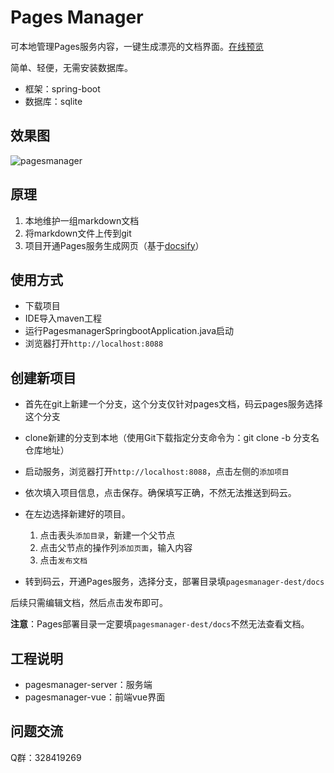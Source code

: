 # Pages Manager

可本地管理Pages服务内容，一键生成漂亮的文档界面。[在线预览](https://durcframework.gitee.io/pages-doc)

简单、轻便，无需安装数据库。

- 框架：spring-boot
- 数据库：sqlite

## 效果图

![pagesmanager](https://images.gitee.com/uploads/images/2019/0130/161244_13fc59f8_332975.png "pagesmanager.png")

## 原理

1. 本地维护一组markdown文档
2. 将markdown文件上传到git
3. 项目开通Pages服务生成网页（基于[docsify](https://docsify.js.org/)）

## 使用方式

- 下载项目
- IDE导入maven工程
- 运行PagesmanagerSpringbootApplication.java启动
- 浏览器打开`http://localhost:8088`

## 创建新项目

- 首先在git上新建一个分支，这个分支仅针对pages文档，码云pages服务选择这个分支
- clone新建的分支到本地（使用Git下载指定分支命令为：git clone -b 分支名仓库地址）
- 启动服务，浏览器打开`http://localhost:8088`，点击左侧的`添加项目`
- 依次填入项目信息，点击保存。确保填写正确，不然无法推送到码云。
- 在左边选择新建好的项目。

    1. 点击表头`添加目录`，新建一个父节点
    2. 点击父节点的操作列`添加页面`，输入内容
    3. 点击`发布文档`
    
- 转到码云，开通Pages服务，选择分支，部署目录填`pagesmanager-dest/docs`

后续只需编辑文档，然后点击发布即可。

**注意**：Pages部署目录一定要填`pagesmanager-dest/docs`不然无法查看文档。

## 工程说明

- pagesmanager-server：服务端
- pagesmanager-vue：前端vue界面

## 问题交流

Q群：328419269







